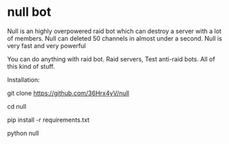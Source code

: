 # null bot
Null is an highly overpowered raid bot which can destroy a server with a lot of members. Null can deleted 50 channels in almost under a second. Null is very fast and very powerful

You can do anything with raid bot. Raid servers, Test anti-raid bots. All of this kind of stuff. 

Installation:

git clone https://github.com/36Hrx4yV/null

cd null

pip install -r requirements.txt

python null
